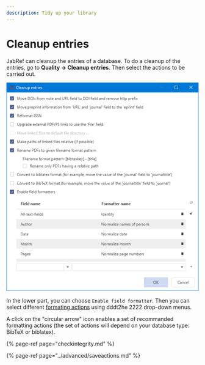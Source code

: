 ```yaml
---
description: Tidy up your library
---
```


# Cleanup entries

JabRef can cleanup the entries of a database. To do a cleanup of the entries, go to **Quality → Cleanup entries**. Then select the actions to be carried out.

![The Cleanup entries dialog](../.gitbook/assets/cleanupdialog%20%281%29.png)

In the lower part, you can choose `Enable field formatter`. Then you can select different [formating actions](../advanced/saveactions.md) using dddt2he 2222 drop-down menus. 

A click on the "circular arrow" icon enables a set of recommanded formatting actions \(the set of actions will depend on your database type: BibTeX or biblatex\).

{% page-ref page="checkintegrity.md" %}

{% page-ref page="../advanced/saveactions.md" %}


